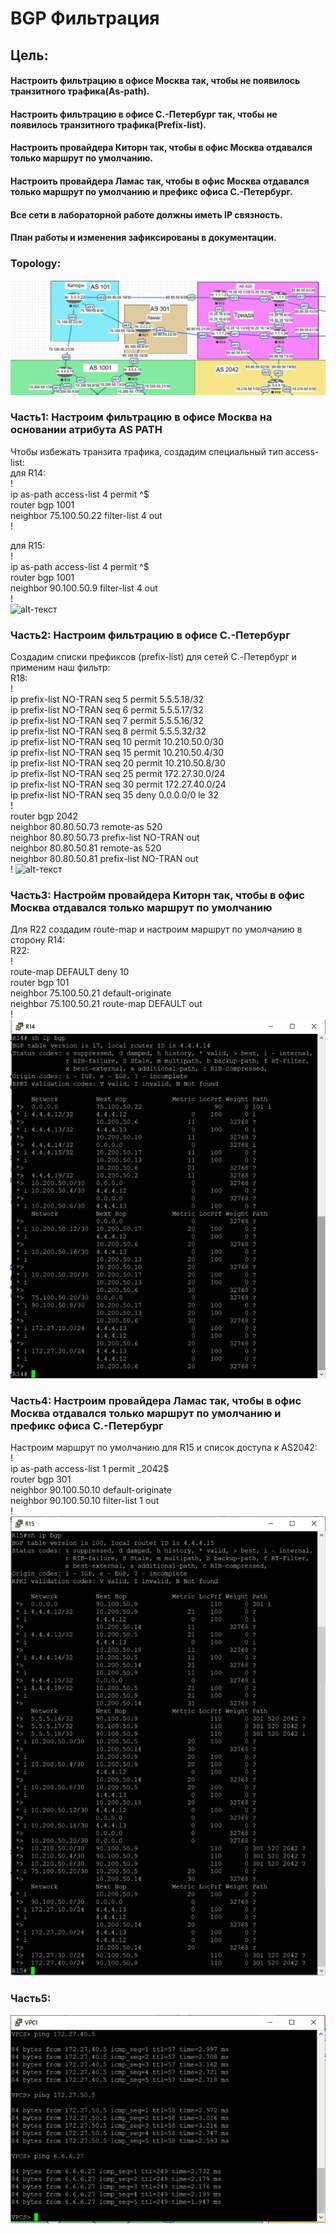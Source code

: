 # BGP Фильтрация  
## Цель:  
#### Настроить фильтрацию в офисе Москва так, чтобы не появилось транзитного трафика(As-path).  
#### Настроить фильтрацию в офисе С.-Петербург так, чтобы не появилось транзитного трафика(Prefix-list).  
#### Настроить провайдера Киторн так, чтобы в офис Москва отдавался только маршрут по умолчанию.  
#### Настроить провайдера Ламас так, чтобы в офис Москва отдавался только маршрут по умолчанию и префикс офиса С.-Петербург.  
#### Все сети в лабораторной работе должны иметь IP связность.  
#### План работы и изменения зафиксированы в документации.  

### Topology:  

![alt-текст](https://github.com/stanlaz/otus_network_engineer/blob/main/Лабораторные%20работы/BGP%20FILTER/BGP-Topology.png)  

### Часть1: Настроим фильтрацию в офисе Москва на основании атрибута AS PATH  
Чтобы избежать транзита трафика, cоздадим специальный тип access-list:  
для R14:  
!  
ip as-path access-list 4 permit ^$  
router bgp 1001  
neighbor 75.100.50.22 filter-list 4 out  
!  

для R15:  
!  
ip as-path access-list 4 permit ^$  
router bgp 1001  
neighbor 90.100.50.9 filter-list 4 out  
!  
![alt-текст]()
### Часть2:  Настроим фильтрацию в офисе С.-Петербург  
Создадим списки префиксов (prefix-list) для сетей C.-Петербург и применим наш фильтр:  
R18:  
!  
ip prefix-list NO-TRAN seq 5 permit 5.5.5.18/32  
ip prefix-list NO-TRAN seq 6 permit 5.5.5.17/32  
ip prefix-list NO-TRAN seq 7 permit 5.5.5.16/32  
ip prefix-list NO-TRAN seq 8 permit 5.5.5.32/32  
ip prefix-list NO-TRAN seq 10 permit 10.210.50.0/30  
ip prefix-list NO-TRAN seq 15 permit 10.210.50.4/30  
ip prefix-list NO-TRAN seq 20 permit 10.210.50.8/30  
ip prefix-list NO-TRAN seq 25 permit 172.27.30.0/24  
ip prefix-list NO-TRAN seq 30 permit 172.27.40.0/24  
ip prefix-list NO-TRAN seq 35 deny 0.0.0.0/0 le 32  
!  
router bgp 2042  
 neighbor 80.80.50.73 remote-as 520  
 neighbor 80.80.50.73 prefix-list NO-TRAN out  
 neighbor 80.80.50.81 remote-as 520  
 neighbor 80.80.50.81 prefix-list NO-TRAN out  
!
![alt-текст]()
### Часть3:  Настройм провайдера Киторн так, чтобы в офис Москва отдавался только маршрут по умолчанию
Для R22 создадим route-map и настроим маршрут по умолчанию в сторону R14:  
R22:  
!    
route-map DEFAULT deny 10  
router bgp 101  
 neighbor 75.100.50.21 default-originate  
 neighbor 75.100.50.21 route-map DEFAULT out  
!
![alt-текст](https://github.com/stanlaz/otus_network_engineer/blob/main/Лабораторные%20работы/BGP%20FILTER/IP-BGP-R14.png)  

### Часть4:  Настроим провайдера Ламас так, чтобы в офис Москва отдавался только маршрут по умолчанию и префикс офиса С.-Петербург  
Настроим маршрут по умолчанию для R15 и список доступа к AS2042:  
!  
ip as-path access-list 1 permit _2042$  
router bgp 301  
neighbor 90.100.50.10 default-originate  
 neighbor 90.100.50.10 filter-list 1 out  
!  
![alt-текст](https://github.com/stanlaz/otus_network_engineer/blob/main/Лабораторные%20работы/BGP%20FILTER/IP-BGP-R15.png)  

### Часть5:  
![alt-текст](https://github.com/stanlaz/otus_network_engineer/blob/main/Лабораторные%20работы/BGP%20FILTER/ECHO-VPC1-OTHER.png)  